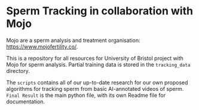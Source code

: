 # Sperm Tracking in collaboration with Mojo
Mojo are a sperm analysis and treatment organisation: https://www.mojofertility.co/. 

This is a repository for all resources for University of Bristol project with Mojo for sperm analysis. 
Partial training data is stored in the `tracking_data` directory. 

The `scripts` contains all of our up-to-date research for our own proposed algorithms for tracking sperm from basic AI-annotated videos of sperm. 
`Final Result` is the main python file, with its own Readme file for documentation. 


